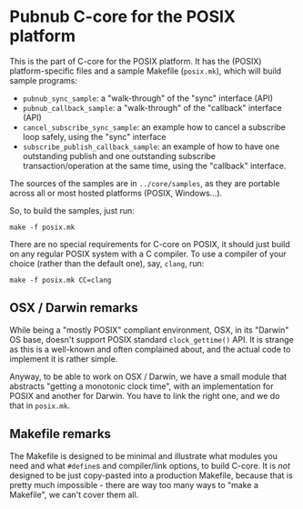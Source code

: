 # Pubnub C-core for the POSIX platform

This is the part of C-core for the POSIX platform.  It has the (POSIX)
platform-specific files and a sample Makefile (`posix.mk`), which will
build sample programs:

- `pubnub_sync_sample`: a "walk-through" of the "sync" interface (API)
- `pubnub_callback_sample`: a "walk-through" of the "callback"
	interface (API)
- `cancel_subscribe_sync_sample`: an example how to cancel a subscribe
  loop safely, using the "sync" interface
- `subscribe_publish_callback_sample`: an example of how to have one
  outstanding publish and one outstanding subscribe transaction/operation
  at the same time, using the "callback" interface.

The sources of the samples are in `../core/samples`, as they are
portable across all or most hosted platforms (POSIX, Windows...).

So, to build the samples, just run:

	make -f posix.mk
	
There are no special requirements for C-core on POSIX, it should just
build on any regular POSIX system with a C compiler. To use a compiler
of your choice (rather than the default one), say, `clang`, run:

	make -f posix.mk CC=clang


## OSX / Darwin remarks

While being a "mostly POSIX" compliant environment, OSX, in its
"Darwin" OS base, doesn't support POSIX standard `clock_gettime()`
API. It is strange as this is a well-known and often complained
about, and the actual code to implement it is rather simple.

Anyway, to be able to work on OSX / Darwin, we have a small module
that abstracts "getting a monotonic clock time", with an
implementation for POSIX and another for Darwin. You have to link the
right one, and we do that in `posix.mk`.


## Makefile remarks

The Makefile is designed to be minimal and illustrate what modules you
need and what `#define`s and compiler/link options, to build
C-core. It is _not_ designed to be just copy-pasted into a production
Makefile, because that is pretty much impossible - there are way too
many ways to "make a Makefile", we can't cover them all.
